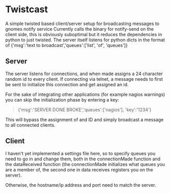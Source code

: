 # Twistcast

A simple twisted based client/server setup for broadcasting messages to gnomes notify service
Currently calls the binary for notify-send on the client side, this is obviously suboptimal but it reduces the dependencies in python to just twisted.
The server itself listens for python dicts in the format of {'msg':'text to broadcast','queues':['list', 'of', 'queues']}

## Server
The server listens for connections, and when made assigns a 24 character random id to every client. If connecting via telnet, a message needs to first be sent to initialize this connection and get assigned an id.



For the sake of integrating other applications (for example nagios warnings) you can skip the initialization phase by entering a key:

> {'msg':'SERVER DONE BROKE','queues':['nagios'], 'key':'1234'}

This will bypass the assignment of and ID and simply broadcast a message to all connected clients.

## Client

I haven't yet implemented a settings file here, so to specify queues you need to go in and change them, both in the connectionMade function and the dataReceived function (the connectionMade initializes what queues you are a member of, the second one in data receives registers you on the server).

Otherwise, the hostname/ip address and port need to match the server.

